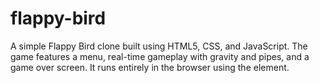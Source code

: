 # flappy-bird
A simple Flappy Bird clone built using HTML5, CSS, and JavaScript. The game features a menu, real-time gameplay with gravity and pipes, and a game over screen. It runs entirely in the browser using the <canvas> element.
